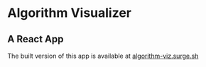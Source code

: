 # Algorithm Visualizer
## A React App

The built version of this app is available at [algorithm-viz.surge.sh](http://algorithm-viz.surge.sh)
